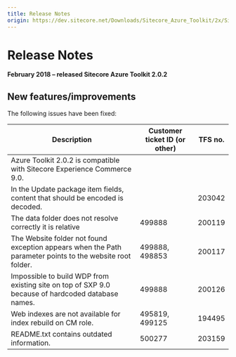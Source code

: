 ```yaml
---
title: Release Notes
origin: https://dev.sitecore.net/Downloads/Sitecore_Azure_Toolkit/2x/Sitecore_Azure_Toolkit_202/Release_Notes
---
```


# Release Notes

**February 2018 – released Sitecore Azure Toolkit 2.0.2**

## New features/improvements

The following issues have been fixed:

 | Description | Customer ticket ID (or other) | TFS no. |
 | --- | --- | --- |
 | ​Azure Toolkit 2.0.2 is compatible with Sitecore Experience Commerce 9.0. |  |  |
 | ​​In the Update package item fields, content that should be encoded is decoded. |  | 203042 |
 | The data folder does not resolve correctly it is relative | 499888 | 200119 |
 | The Website folder not found exception appears when the Path parameter points to the website root folder.​ | 499888, 498853 | 200117 |
 | Impossible to build WDP from existing site on top of SXP 9.0 because of hardcoded database names.​​ | 499888 | 200126 |
 | Web indexes are not available for index rebuild on CM role. | 495819, 499125 | 194495 |
 | README.txt contains outdated information. | 500277 | 203159 |